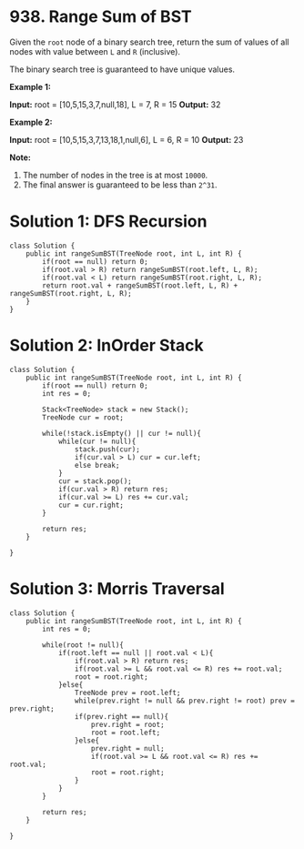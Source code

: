 # 938. Range Sum of BST
Given the  `root`  node of a binary search tree, return the sum of values of all nodes with value between  `L`  and  `R`  (inclusive).

The binary search tree is guaranteed to have unique values.

**Example 1:**

**Input:** root = [10,5,15,3,7,null,18], L = 7, R = 15
**Output:** 32

**Example 2:**

**Input:** root = [10,5,15,3,7,13,18,1,null,6], L = 6, R = 10
**Output:** 23

**Note:**

1.  The number of nodes in the tree is at most  `10000`.
2.  The final answer is guaranteed to be less than  `2^31`.

# Solution 1: DFS Recursion
```
class Solution {
    public int rangeSumBST(TreeNode root, int L, int R) {
        if(root == null) return 0;
        if(root.val > R) return rangeSumBST(root.left, L, R);
        if(root.val < L) return rangeSumBST(root.right, L, R);
        return root.val + rangeSumBST(root.left, L, R) + rangeSumBST(root.right, L, R);      
    }
}
```
# Solution 2: InOrder Stack
```
class Solution {    
    public int rangeSumBST(TreeNode root, int L, int R) {
        if(root == null) return 0;
        int res = 0;
        
        Stack<TreeNode> stack = new Stack();
        TreeNode cur = root;
        
        while(!stack.isEmpty() || cur != null){
            while(cur != null){
                stack.push(cur);
                if(cur.val > L) cur = cur.left;
                else break;
            }
            cur = stack.pop();
            if(cur.val > R) return res;
            if(cur.val >= L) res += cur.val;
            cur = cur.right;
        }
        
        return res;
    }
    
}
```

# Solution 3: Morris Traversal
```
class Solution {    
    public int rangeSumBST(TreeNode root, int L, int R) {
        int res = 0;
        
        while(root != null){
            if(root.left == null || root.val < L){
                if(root.val > R) return res;
                if(root.val >= L && root.val <= R) res += root.val;
                root = root.right;
            }else{
                TreeNode prev = root.left;
                while(prev.right != null && prev.right != root) prev = prev.right;
                if(prev.right == null){
                    prev.right = root;
                    root = root.left;
                }else{
                    prev.right = null;
                    if(root.val >= L && root.val <= R) res += root.val;
                    root = root.right;
                }
            }
        }
        
        return res;
    }
    
}
```


